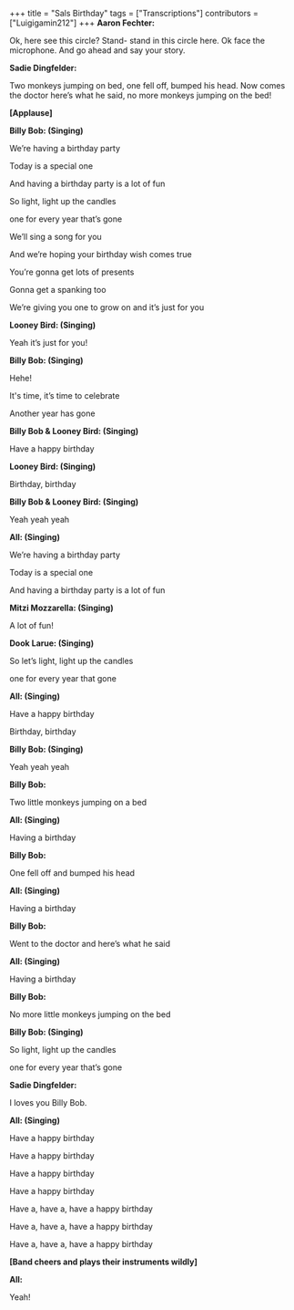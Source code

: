 +++
title = "Sals Birthday"
tags = ["Transcriptions"]
contributors = ["Luigigamin212"]
+++
**Aaron Fechter:**

Ok, here see this circle? Stand- stand in this circle here. Ok face the microphone. And go ahead and say your story.

**Sadie Dingfelder:**

Two monkeys jumping on bed, one fell off, bumped his head. Now comes the doctor here’s what he said, no more monkeys jumping on the bed!

**[Applause]**

**Billy Bob: (Singing)**

We’re having a birthday party

Today is a special one

And having a birthday party is a lot of fun

So light, light up the candles

one for every year that’s gone

We’ll sing a song for you 

And we’re hoping your birthday wish comes true

You’re gonna get lots of presents 

Gonna get a spanking too

We’re giving you one to grow on and it’s just for you 

**Looney Bird: (Singing)**

Yeah it’s just for you!

**Billy Bob: (Singing)**

Hehe!

It's time, it’s time to celebrate

Another year has gone

**Billy Bob & Looney Bird: (Singing)**

Have a happy birthday

**Looney Bird: (Singing)**

Birthday, birthday 

**Billy Bob & Looney Bird: (Singing)**

Yeah yeah yeah

**All: (Singing)**

We’re having a birthday party

Today is a special one

And having a birthday party is a lot of fun

**Mitzi Mozzarella: (Singing)**

A lot of fun!

**Dook Larue: (Singing)**

So let’s light, light up the candles 

one for every year that gone

**All: (Singing)**

Have a happy birthday

Birthday, birthday

**Billy Bob: (Singing)**

Yeah yeah yeah

**Billy Bob:**

Two little monkeys jumping on a bed

**All: (Singing)**

Having a birthday

**Billy Bob:**

One fell off and bumped his head

**All: (Singing)**

Having a birthday

**Billy Bob:**

Went to the doctor and here’s what he said

**All: (Singing)**

Having a birthday

**Billy Bob:**

No more little monkeys jumping on the bed

**Billy Bob: (Singing)**

So light, light up the candles

one for every year that’s gone

**Sadie Dingfelder:**

I loves you Billy Bob.

**All: (Singing)**

Have a happy birthday 

Have a happy birthday

Have a happy birthday

Have a happy birthday

Have a, have a, have a happy birthday 

Have a, have a, have a happy birthday 

Have a, have a, have a happy birthday 

**[Band cheers and plays their instruments wildly]**

**All:**

Yeah!

